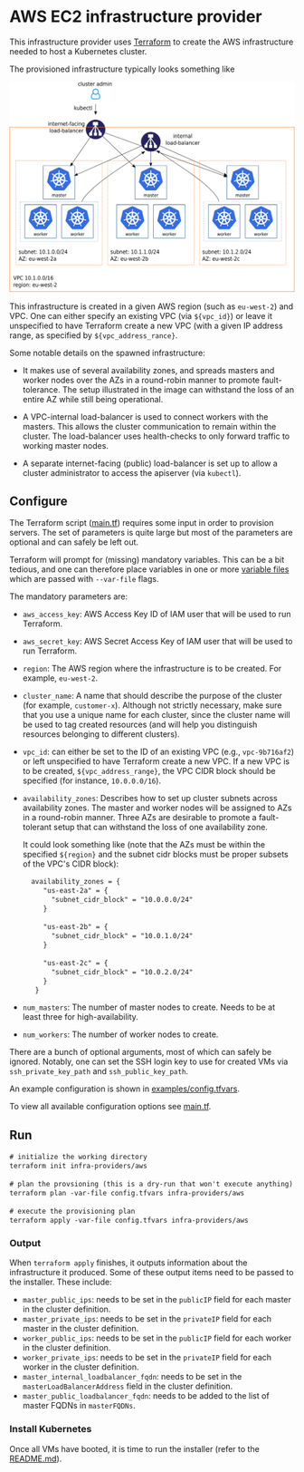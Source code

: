 # AWS EC2 infrastructure provider

This infrastructure provider uses [Terraform](https://www.terraform.io) to
create the AWS infrastructure needed to host a Kubernetes cluster.

The provisioned infrastructure typically looks something like

![HA Kubernetes in AWS](../../docs/images/aws-kubernetes.png)


This infrastructure is created in a given AWS region (such as `eu-west-2`) and
VPC. One can either specify an existing VPC (via `${vpc_id}`) or leave it
unspecified to have Terraform create a new VPC (with a given IP address range,
as specified by `${vpc_address_rance}`.

Some notable details on the spawned infrastructure:

- It makes use of several availability zones, and spreads masters and worker
  nodes over the AZs in a round-robin manner to promote fault-tolerance. The
  setup illustrated in the image can withstand the loss of an entire AZ
  while still being operational.

- A VPC-internal load-balancer is used to connect workers with the masters. This
  allows the cluster communication to remain within the cluster. The
  load-balancer uses health-checks to only forward traffic to working master
  nodes.

- A separate internet-facing (public) load-balancer is set up to allow a cluster
  administrator to access the apiserver (via `kubectl`).



## Configure
The Terraform script ([main.tf](main.tf)) requires some input in order to
provision servers. The set of parameters is quite large but most of the
parameters are optional and can safely be left out.

Terraform will prompt for (missing) mandatory variables. This can be a bit
tedious, and one can therefore place variables in one or more
[variable files](https://www.terraform.io/intro/getting-started/variables.html)
which are passed with `--var-file` flags.

The mandatory parameters are:

- `aws_access_key`: AWS Access Key ID of IAM user that will be used to run
  Terraform.

- `aws_secret_key`: AWS Secret Access Key of IAM user that will be used to run
  Terraform.

- `region`: The AWS region where the infrastructure is to be created. For
  example, `eu-west-2`.

- `cluster_name`: A name that should describe the purpose of the cluster (for
  example, `customer-x`). Although not strictly necessary, make sure that you
  use a unique name for each cluster, since the cluster name will be used to tag
  created resources (and will help you distinguish resources belonging to
  different clusters).

- `vpc_id`: can either be set to the ID of an existing VPC (e.g.,
  `vpc-9b716af2`) or left unspecified to have Terraform create a new VPC. If a
  new VPC is to be created, `${vpc_address_range}`, the VPC CIDR block  should
  be specified (for instance, `10.0.0.0/16`).

- `availability_zones`: Describes how to set up cluster subnets across
  availability zones. The master and worker nodes will be assigned to AZs in a
  round-robin manner. Three AZs are desirable to promote a fault-tolerant setup
  that can withstand the loss of one availability zone.

    It could look something like (note that the AZs must be within the specified
    `${region}` and the subnet cidr blocks must be proper subsets of the VPC's
    CIDR block):

        availability_zones = {
           "us-east-2a" = {
             "subnet_cidr_block" = "10.0.0.0/24"
           }

           "us-east-2b" = {
             "subnet_cidr_block" = "10.0.1.0/24"
           }

           "us-east-2c" = {
             "subnet_cidr_block" = "10.0.2.0/24"
           }
         }

- `num_masters`: The number of master nodes to create. Needs to be at least
  three for high-availability.

- `num_workers`: The number of worker nodes to create.

There are a bunch of optional arguments, most of which can safely be
ignored. Notably, one can set the SSH login key to use for created VMs via
`ssh_private_key_path` and `ssh_public_key_path`.

An example configuration is shown in
[examples/config.tfvars](examples/config.tfvars).

To view all available configuration options see [main.tf](./main.tf).


## Run

    # initialize the working directory
    terraform init infra-providers/aws

    # plan the provsioning (this is a dry-run that won't execute anything)
    terraform plan -var-file config.tfvars infra-providers/aws

    # execute the provisioning plan
    terraform apply -var-file config.tfvars infra-providers/aws


### Output
When `terraform apply` finishes, it outputs information about the infrastructure
it produced. Some of these output items need to be passed to the installer.
These include:

  - `master_public_ips`: needs to be set in the `publicIP` field for each master
    in the cluster definition.
  - `master_private_ips`: needs to be set in the `privateIP` field for each
    master in the cluster definition.
  - `worker_public_ips`: needs to be set in the `publicIP` field for each worker
    in the cluster definition.
  - `worker_private_ips`: needs to be set in the `privateIP` field for each
    worker in the cluster definition.
  - `master_internal_loadbalancer_fqdn`: needs to be set in the
    `masterLoadBalancerAddress` field in the cluster definition.
  - `master_public_loadbalancer_fqdn`: needs to be added to the list of master
     FQDNs in `masterFQDNs`.

### Install Kubernetes
Once all VMs have booted, it is time to run the installer (refer to
the [README.md](../../README.md)).
